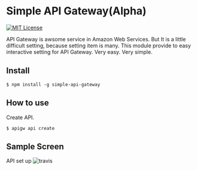 # Simple API Gateway(Alpha)
[![MIT License](http://img.shields.io/badge/license-MIT-blue.svg?style=flat)](LICENSE)

API Gateway is awsome service in Amazon Web Services. But It is a little difficult setting, because setting item is many.
This module provide to easy interactive setting for API Gateway. Very easy. Very simple.

## Install

    $ npm install -g simple-api-gateway

## How to use
Create API.

    $ apigw api create

## Sample Screen
API set up
<img src="https://raw.githubusercontent.com/horike37/simple-api-gateway/master/screenshot-1.png" title="travis"/>
